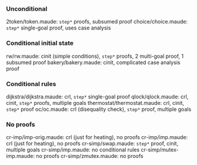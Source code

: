 ### Unconditional

2token/token.maude: `step*` proofs, subsumed proof
choice/choice.maude: `step*` single-goal proof, uses case analysis

### Conditional initial state

rw/rw.maude: cinit (simple conditions), `step*` proofs, 2 multi-goal proof, 1 subsumed proof
bakery/bakery.maude: cinit, complicated case analysis proof

### Conditional rules

dijkstra/dijkstra.maude: crl, `step*` single-goal proof
qlock/qlock.maude: crl, cinit, `step*` proofs, multiple goals
thermostat/thermostat.maude: crl, cinit, `step*` proof
oc/oc.maude: crl (disequality check), `step*` proof, multiple goals

### No proofs

cr-imp/imp-orig.maude: crl (just for heating), no proofs
cr-imp/imp.maude: crl (just for heating), no proofs
cr-simp/swap.maude: `step*` proof, cinit, multiple goals
cr-simp/imp.maude: no conditional rules
cr-simp/mutex-imp.maude: no proofs
cr-simp/zmutex.maude: no proofs

